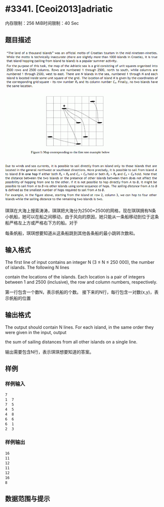 # #3341. [Ceoi2013]adriatic

内存限制：256 MiB时间限制：40 Sec

## 题目描述

![](upload/201401/11.jpg)

![](upload/201401/22.jpg)

![](upload/201401/33.jpg)

琪琪在大海上搜索涛涛，琪琪把大海分为2500*2500的网格，现在琪琪拥有N条小帆船，她可以在船之间移动，由于风向的原因，她只能从一条船移动到位于这条船严格左上方或严格右下方的船。对于

每条帆船，琪琪想要知道从这条船跳到其他各条船的最小跳转次数和。

## 输入格式

The first line of input contains an integer   N (3 &le; N &le; 250 000), the number of islands. The following   N lines 

contain the locations of the islands. Each location is a pair of integers between 1 and 2500 (inclusive), the row and column numbers, respectively. 

第一行包含一个数N，表示帆船的个数。
接下来的N行，每行包含一对数(x,y)，表示帆船的位置

## 输出格式

The output should contain   N lines. For each island, in the same order they were given in the input, output 

the sum of sailing distances from all other islands on a single line. 

输出需要包含N行，表示琪琪想要知道的答案。

## 样例

### 样例输入

    
    7 
    1  7
    7  5
    4  5
    4  8
    6  6
    6  1
    2  3
    
    

### 样例输出

    
    16 
    11 
    12 
    11 
    12 
    16 
    8 
    
    

## 数据范围与提示
